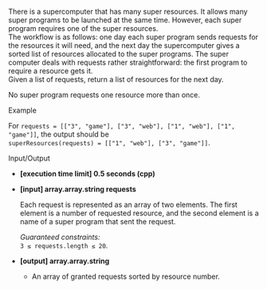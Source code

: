 
There is a supercomputer that has many super resources. It allows many super programs to be launched at the same time. However, each super program requires one of the super resources.  
The workflow is as follows: one day each super program sends requests for the resources it will need, and the next day the supercomputer gives a sorted list of resources allocated to the super programs. The super computer deals with requests rather straightforward: the first program to require a resource gets it.  
Given a list of requests, return a list of resources for the next day.

No super program requests one resource more than once.

Example

For  `requests = [["3", "game"], ["3", "web"], ["1", "web"], ["1", "game"]]`, the output should be  
`superResources(requests) = [["1", "web"], ["3", "game"]]`.

Input/Output

-   **[execution time limit] 0.5 seconds (cpp)**
    
-   **[input] array.array.string requests**
    
    Each request is represented as an array of two elements. The first element is a number of requested resource, and the second element is a name of a super program that sent the request.
    
    _Guaranteed constraints:_  
    `3 ≤ requests.length ≤ 20`.
    
-   **[output] array.array.string**
    
    -   An array of granted requests sorted by resource number.